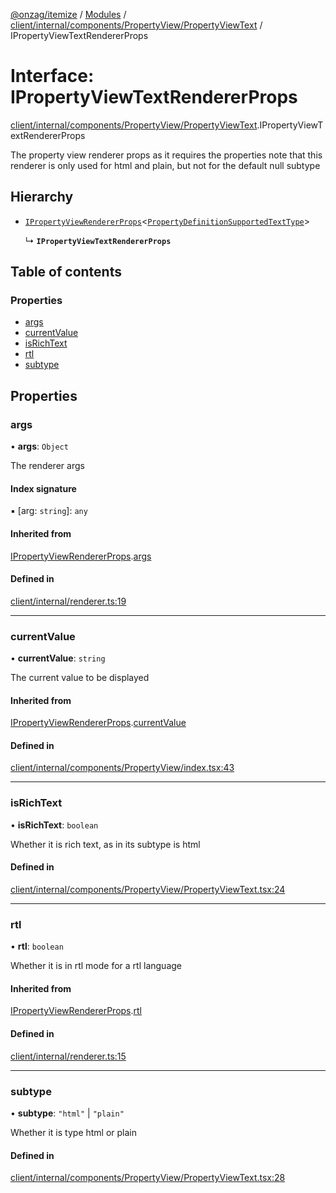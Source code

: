 [@onzag/itemize](../README.md) / [Modules](../modules.md) / [client/internal/components/PropertyView/PropertyViewText](../modules/client_internal_components_PropertyView_PropertyViewText.md) / IPropertyViewTextRendererProps

# Interface: IPropertyViewTextRendererProps

[client/internal/components/PropertyView/PropertyViewText](../modules/client_internal_components_PropertyView_PropertyViewText.md).IPropertyViewTextRendererProps

The property view renderer props as it requires the properties
note that this renderer is only used for html and plain, but not for the default
null subtype

## Hierarchy

- [`IPropertyViewRendererProps`](client_internal_components_PropertyView.IPropertyViewRendererProps.md)<[`PropertyDefinitionSupportedTextType`](../modules/base_Root_Module_ItemDefinition_PropertyDefinition_types_text.md#propertydefinitionsupportedtexttype)\>

  ↳ **`IPropertyViewTextRendererProps`**

## Table of contents

### Properties

- [args](client_internal_components_PropertyView_PropertyViewText.IPropertyViewTextRendererProps.md#args)
- [currentValue](client_internal_components_PropertyView_PropertyViewText.IPropertyViewTextRendererProps.md#currentvalue)
- [isRichText](client_internal_components_PropertyView_PropertyViewText.IPropertyViewTextRendererProps.md#isrichtext)
- [rtl](client_internal_components_PropertyView_PropertyViewText.IPropertyViewTextRendererProps.md#rtl)
- [subtype](client_internal_components_PropertyView_PropertyViewText.IPropertyViewTextRendererProps.md#subtype)

## Properties

### args

• **args**: `Object`

The renderer args

#### Index signature

▪ [arg: `string`]: `any`

#### Inherited from

[IPropertyViewRendererProps](client_internal_components_PropertyView.IPropertyViewRendererProps.md).[args](client_internal_components_PropertyView.IPropertyViewRendererProps.md#args)

#### Defined in

[client/internal/renderer.ts:19](https://github.com/onzag/itemize/blob/5c2808d3/client/internal/renderer.ts#L19)

___

### currentValue

• **currentValue**: `string`

The current value to be displayed

#### Inherited from

[IPropertyViewRendererProps](client_internal_components_PropertyView.IPropertyViewRendererProps.md).[currentValue](client_internal_components_PropertyView.IPropertyViewRendererProps.md#currentvalue)

#### Defined in

[client/internal/components/PropertyView/index.tsx:43](https://github.com/onzag/itemize/blob/5c2808d3/client/internal/components/PropertyView/index.tsx#L43)

___

### isRichText

• **isRichText**: `boolean`

Whether it is rich text, as in its subtype is html

#### Defined in

[client/internal/components/PropertyView/PropertyViewText.tsx:24](https://github.com/onzag/itemize/blob/5c2808d3/client/internal/components/PropertyView/PropertyViewText.tsx#L24)

___

### rtl

• **rtl**: `boolean`

Whether it is in rtl mode for a rtl language

#### Inherited from

[IPropertyViewRendererProps](client_internal_components_PropertyView.IPropertyViewRendererProps.md).[rtl](client_internal_components_PropertyView.IPropertyViewRendererProps.md#rtl)

#### Defined in

[client/internal/renderer.ts:15](https://github.com/onzag/itemize/blob/5c2808d3/client/internal/renderer.ts#L15)

___

### subtype

• **subtype**: ``"html"`` \| ``"plain"``

Whether it is type html or plain

#### Defined in

[client/internal/components/PropertyView/PropertyViewText.tsx:28](https://github.com/onzag/itemize/blob/5c2808d3/client/internal/components/PropertyView/PropertyViewText.tsx#L28)
